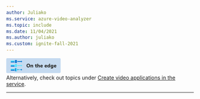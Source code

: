 ```yaml
---
author: Juliako
ms.service: azure-video-analyzer
ms.topic: include
ms.date: 11/04/2021
ms.author: juliako
ms.custom: ignite-fall-2021
---
```


![edge icon](../media/env-icon/edge.png)  
Alternatively, check out topics under [Create video applications in the service](../../index.yml).

---
